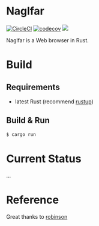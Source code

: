 # Naglfar

[![CircleCI](https://circleci.com/gh/maekawatoshiki/naglfar.svg?style=shield)](https://circleci.com/gh/maekawatoshiki/naglfar)
[![codecov](https://codecov.io/gh/maekawatoshiki/naglfar/branch/master/graph/badge.svg)](https://codecov.io/gh/maekawatoshiki/naglfar)
[![](http://img.shields.io/badge/license-MIT-blue.svg)](./LICENSE)

Naglfar is a Web browser in Rust.

# Build 

## Requirements
- latest Rust (recommend [rustup](https://www.rustup.rs/))

## Build & Run

```sh
$ cargo run
```

# Current Status

...

# Reference

Great thanks to [robinson](https://github.com/mbrubeck/robinson)
